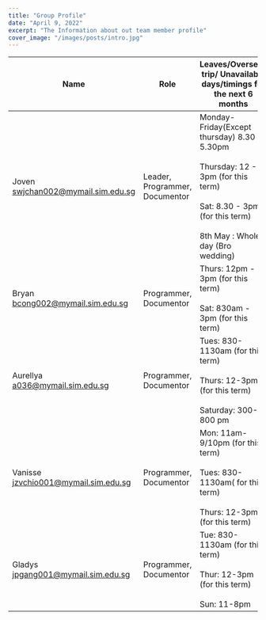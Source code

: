 ```yaml
---
title: "Group Profile"
date: "April 9, 2022"
excerpt: "The Information about out team member profile"
cover_image: "/images/posts/intro.jpg"
---
```


| Name                                     | Role                           | Leaves/Overseas trip/ Unavailable days/timings for the next 6 months                                                                                                         |
| ---------------------------------------- | ------------------------------ | ---------------------------------------------------------------------------------------------------------------------------------------------------------------------------- |
| Joven<br/>swjchan002@mymail.sim.edu.sg   | Leader, Programmer, Documentor | Monday-Friday(Except thursday) 8.30 - 5.30pm<br/><br/>Thursday: 12 - 3pm (for this term)<br/><br/>Sat: 8.30 - 3pm (for this term)<br/><br/>8th May : Whole day (Bro wedding) |
| Bryan<br/>bcong002@mymail.sim.edu.sg     | Programmer, Documentor         | Thurs: 12pm - 3pm (for this term)<br/><br/>Sat: 830am - 3pm (for this term)                                                                                                  |
| Aurellya<br/>a036@mymail.sim.edu.sg      | Programmer, Documentor         | Tues: 830-1130am (for this term)<br/><br/>Thurs: 12-3pm (for this term)<br/><br/>Saturday: 300-800 pm                                                                        |
| Vanisse<br/>jzvchio001@mymail.sim.edu.sg | Programmer, Documentor         | Mon: 11am-9/10pm (for this term)<br/><br/>Tues: 830-1130am( for this term)<br/><br/>Thurs: 12-3pm (for this term)                                                            |
| Gladys<br/>jpgang001@mymail.sim.edu.sg   | Programmer, Documentor         | Tue: 830-1130am (for this term)<br/><br/>Thur: 12-3pm (for this term)<br/><br/>Sun: 11-8pm                                                                                   |
